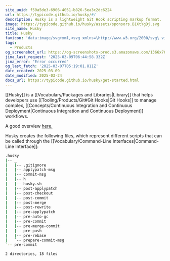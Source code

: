 ```yaml
---
site_uuid: f50a5de3-6906-4051-b826-5ea3c2dc6224
url: https://typicode.github.io/husky/#/
description: Husky is a lightweight Git Hook scripting markup format.
image: https://typicode.github.io/husky/assets/sponsors.B1XtYgDj.svg
site_name: Husky
title: Husky
favicon: 'data:image/svg+xml,<svg xmlns=\http://www.w3.org/2000/svg\ viewBox=\0 0 100 100\><text y=\.9em\ font-size=\85\>\U0001F436</text></svg>'
tags:
  - Products
og_screenshot_url: https://og-screenshots-prod.s3.amazonaws.com/1366x768/80/false/1edeb1e7477056407f9dc5d308ba40d49adf6cf51a2ac367dff119ea3a342563.jpeg
jina_last_request: '2025-03-09T06:44:58.332Z'
jina_error: "Error occurred"
og_last_fetch: '2025-03-07T05:19:01.811Z'
date_created: 2025-03-09
date_modified: 2025-03-24
docs_url: https://typicode.github.io/husky/get-started.html
---
```

[[Husky]] is a [[Vocabulary/Packages and Libraries|Library]] that helps developers use [[Tooling/Products/Git#Git Hooks|Git Hooks]] to manage complex, [[Concepts/Continuous Integration and Continuous Deployment|Continuous Integration and Continuous Deployment]] workflows.


A good overview [here.](https://syntackle.com/blog/creating-git-hooks-using-husky-y6LKpN/#:~:text=You%20will%20see%20a%20.,git%20hooks%20will%20be%20executed.)

Husky creates the following files, which represent different scripts that can be called through the [[Vocabulary/Command-Line Interfaces|Command-Line Interface]]:
```bash
.husky
|-- _
|   |-- .gitignore
|   |-- applypatch-msg
|   |-- commit-msg
|   |-- h
|   |-- husky.sh
|   |-- post-applypatch
|   |-- post-checkout
|   |-- post-commit
|   |-- post-merge
|   |-- post-rewrite
|   |-- pre-applypatch
|   |-- pre-auto-gc
|   |-- pre-commit
|   |-- pre-merge-commit
|   |-- pre-push
|   |-- pre-rebase
|   `-- prepare-commit-msg
`-- pre-commit

2 directories, 18 files
```
